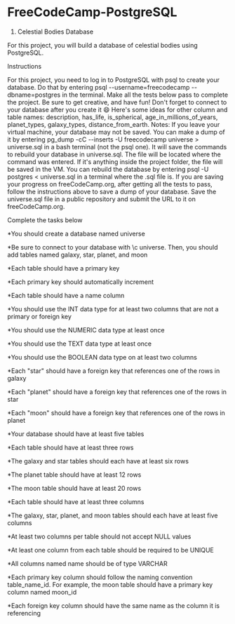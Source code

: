 # FreeCodeCamp-PostgreSQL



1) Celestial Bodies Database

For this project, you will build a database of celestial bodies using PostgreSQL.


Instructions

For this project, you need to log in to PostgreSQL with psql to create your database. Do that by entering psql --username=freecodecamp --dbname=postgres in the terminal. Make all the tests below pass to complete the project. Be sure to get creative, and have fun!
Don't forget to connect to your database after you create it 😄
Here's some ideas for other column and table names: description, has_life, is_spherical, age_in_millions_of_years, planet_types, galaxy_types, distance_from_earth.
Notes:
If you leave your virtual machine, your database may not be saved. You can make a dump of it by entering pg_dump -cC --inserts -U freecodecamp universe > universe.sql in a bash terminal (not the psql one). It will save the commands to rebuild your database in universe.sql. The file will be located where the command was entered. If it's anything inside the project folder, the file will be saved in the VM. You can rebuild the database by entering psql -U postgres < universe.sql in a terminal where the .sql file is.
If you are saving your progress on freeCodeCamp.org, after getting all the tests to pass, follow the instructions above to save a dump of your database. Save the universe.sql file in a public repository and submit the URL to it on freeCodeCamp.org.

Complete the tasks below

*You should create a database named universe

*Be sure to connect to your database with \c universe. Then, you should add tables named galaxy, star, planet, and moon

*Each table should have a primary key

*Each primary key should automatically increment

*Each table should have a name column

*You should use the INT data type for at least two columns that are not a primary or foreign key

*You should use the NUMERIC data type at least once

*You should use the TEXT data type at least once

*You should use the BOOLEAN data type on at least two columns

*Each "star" should have a foreign key that references one of the rows in galaxy

*Each "planet" should have a foreign key that references one of the rows in star

*Each "moon" should have a foreign key that references one of the rows in planet

*Your database should have at least five tables

*Each table should have at least three rows

*The galaxy and star tables should each have at least six rows

*The planet table should have at least 12 rows

*The moon table should have at least 20 rows

*Each table should have at least three columns

*The galaxy, star, planet, and moon tables should each have at least five columns

*At least two columns per table should not accept NULL values

*At least one column from each table should be required to be UNIQUE

*All columns named name should be of type VARCHAR

*Each primary key column should follow the naming convention table_name_id. For example, the moon table should have a primary key column named moon_id

*Each foreign key column should have the same name as the column it is referencing



